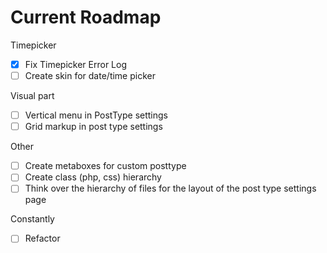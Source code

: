 # Current Roadmap

Timepicker
- [x] Fix Timepicker Error Log
- [ ] Create skin for date/time picker
  
Visual part
- [ ] Vertical menu in PostType settings
- [ ] Grid markup in post type settings

Other
- [ ] Create metaboxes for custom posttype
- [ ] Create class (php, css) hierarchy
- [ ] Think over the hierarchy of files for the layout of the post type settings page

Constantly
- [ ] Refactor